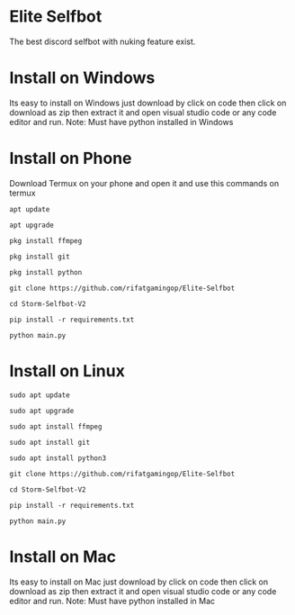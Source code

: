 # Elite Selfbot 
The best discord selfbot with nuking feature exist.


# Install on Windows
Its easy to install on Windows just download by click on code then click on download as zip then extract it and open visual studio code or any code editor and run.
Note: Must have python installed in Windows

# Install on Phone
Download Termux on your phone and open it and use this commands on termux

``apt update``

``apt upgrade``

``pkg install ffmpeg``

``pkg install git``

``pkg install python``

``git clone https://github.com/rifatgamingop/Elite-Selfbot``

``cd Storm-Selfbot-V2``

``pip install -r requirements.txt``

``python main.py``

# Install on Linux
``sudo apt update``

``sudo apt upgrade``

``sudo apt install ffmpeg``

``sudo apt install git``

``sudo apt install python3``

``git clone https://github.com/rifatgamingop/Elite-Selfbot``

``cd Storm-Selfbot-V2``

``pip install -r requirements.txt``

``python main.py``

# Install on Mac
Its easy to install on Mac just download by click on code then click on download as zip then extract it and open visual studio code or any code editor and run.
Note: Must have python installed in Mac
